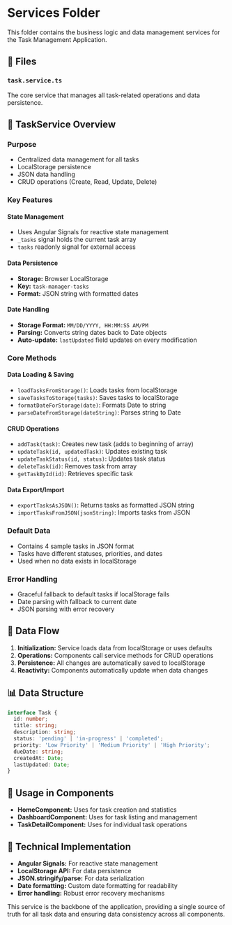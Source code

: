 # Services Folder

This folder contains the business logic and data management services for the Task Management Application.

## 📁 Files

### `task.service.ts`
The core service that manages all task-related operations and data persistence.

## 🔧 TaskService Overview

### **Purpose**
- Centralized data management for all tasks
- LocalStorage persistence
- JSON data handling
- CRUD operations (Create, Read, Update, Delete)

### **Key Features**

#### **State Management**
- Uses Angular Signals for reactive state management
- `_tasks` signal holds the current task array
- `tasks` readonly signal for external access

#### **Data Persistence**
- **Storage:** Browser LocalStorage
- **Key:** `task-manager-tasks`
- **Format:** JSON string with formatted dates

#### **Date Handling**
- **Storage Format:** `MM/DD/YYYY, HH:MM:SS AM/PM`
- **Parsing:** Converts string dates back to Date objects
- **Auto-update:** `lastUpdated` field updates on every modification

### **Core Methods**

#### **Data Loading & Saving**
- `loadTasksFromStorage()`: Loads tasks from localStorage
- `saveTasksToStorage(tasks)`: Saves tasks to localStorage
- `formatDateForStorage(date)`: Formats Date to string
- `parseDateFromStorage(dateString)`: Parses string to Date

#### **CRUD Operations**
- `addTask(task)`: Creates new task (adds to beginning of array)
- `updateTask(id, updatedTask)`: Updates existing task
- `updateTaskStatus(id, status)`: Updates task status
- `deleteTask(id)`: Removes task from array
- `getTaskById(id)`: Retrieves specific task

#### **Data Export/Import**
- `exportTasksAsJSON()`: Returns tasks as formatted JSON string
- `importTasksFromJSON(jsonString)`: Imports tasks from JSON

### **Default Data**
- Contains 4 sample tasks in JSON format
- Tasks have different statuses, priorities, and dates
- Used when no data exists in localStorage

### **Error Handling**
- Graceful fallback to default tasks if localStorage fails
- Date parsing with fallback to current date
- JSON parsing with error recovery

## 🔄 Data Flow

1. **Initialization:** Service loads data from localStorage or uses defaults
2. **Operations:** Components call service methods for CRUD operations
3. **Persistence:** All changes are automatically saved to localStorage
4. **Reactivity:** Components automatically update when data changes

## 📊 Data Structure

```typescript
interface Task {
  id: number;
  title: string;
  description: string;
  status: 'pending' | 'in-progress' | 'completed';
  priority: 'Low Priority' | 'Medium Priority' | 'High Priority';
  dueDate: string;
  createdAt: Date;
  lastUpdated: Date;
}
```

## 🎯 Usage in Components

- **HomeComponent:** Uses for task creation and statistics
- **DashboardComponent:** Uses for task listing and management
- **TaskDetailComponent:** Uses for individual task operations

## 🔧 Technical Implementation

- **Angular Signals:** For reactive state management
- **LocalStorage API:** For data persistence
- **JSON.stringify/parse:** For data serialization
- **Date formatting:** Custom date formatting for readability
- **Error handling:** Robust error recovery mechanisms

This service is the backbone of the application, providing a single source of truth for all task data and ensuring data consistency across all components.
